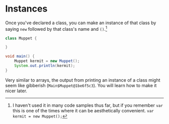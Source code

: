 # Instances

Once you've declared a class, you can make an instance
of that class by saying `new` followed by that class's name
and `()`.[^var]

```java
class Muppet {

}

void main() {
    Muppet kermit = new Muppet();
    System.out.println(kermit);
}
```

Very similar to arrays, the output from printing an instance of a class might seem like gibberish (`Main$Muppet@1be6f5c3`).
You will learn how to make it nicer later.

[^var]: I haven't used it in many code samples thus far, but if you remember `var` this is one of the times
where it can be aesthetically convenient. `var kermit = new Muppet();`

